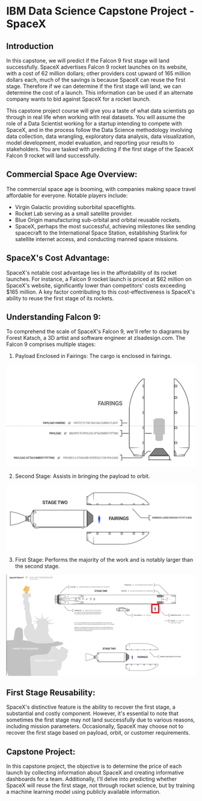 # IBM Data Science Capstone Project - SpaceX

## Introduction

In this capstone, we will predict if the Falcon 9 first stage will land successfully. SpaceX advertises Falcon 9 rocket launches on its website, with a cost of 62 million dollars; other providers cost upward of 165 million dollars each, much of the savings is because SpaceX can reuse the first stage. Therefore if we can determine if the first stage will land, we can determine the cost of a launch. This information can be used if an alternate company wants to bid against SpaceX for a rocket launch.

This capstone project course will give you a taste of what data scientists go through in real life when working with real datasets. You will assume the role of a Data Scientist working for a startup intending to compete with SpaceX, and in the process follow the Data Science methodology involving data collection, data wrangling, exploratory data analysis, data visualization, model development, model evaluation, and reporting your results to stakeholders. You are tasked with predicting if the first stage of the SpaceX Falcon 9 rocket will land successfully.

## Commercial Space Age Overview:

The commercial space age is booming, with companies making space travel affordable for everyone. Notable players include:

- Virgin Galactic providing suborbital spaceflights.
- Rocket Lab serving as a small satellite provider.
- Blue Origin manufacturing sub-orbital and orbital reusable rockets.
- SpaceX, perhaps the most successful, achieving milestones like sending spacecraft to the International Space Station, establishing Starlink for satellite internet access, and conducting manned space missions.

## SpaceX's Cost Advantage:

SpaceX's notable cost advantage lies in the affordability of its rocket launches. For instance, a Falcon 9 rocket launch is priced at $62 million on SpaceX's website, significantly lower than competitors' costs exceeding $165 million. A key factor contributing to this cost-effectiveness is SpaceX's ability to reuse the first stage of its rockets.

## Understanding Falcon 9:

To comprehend the scale of SpaceX's Falcon 9, we'll refer to diagrams by Forest Katsch, a 3D artist and software engineer at zlsadesign.com. The Falcon 9 comprises multiple stages:

1. Payload Enclosed in Fairings: The cargo is enclosed in fairings.

![alt text](img\image.png)

2. Second Stage: Assists in bringing the payload to orbit.

![alt text](img\image-1.png)

3. First Stage: Performs the majority of the work and is notably larger than the second stage.

![alt text](img\image-2.png)

## First Stage Reusability:

SpaceX's distinctive feature is the ability to recover the first stage, a substantial and costly component. However, it's essential to note that sometimes the first stage may not land successfully due to various reasons, including mission parameters. Occasionally, SpaceX may choose not to recover the first stage based on payload, orbit, or customer requirements.

## Capstone Project:

In this capstone project, the objective is to determine the price of each launch by collecting information about SpaceX and creating informative dashboards for a team. Additionally, I'll delve into predicting whether SpaceX will reuse the first stage, not through rocket science, but by training a machine learning model using publicly available information.

